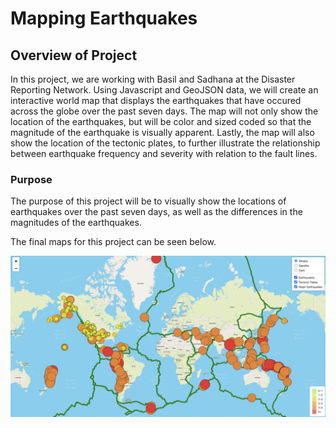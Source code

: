# Mapping Earthquakes

## Overview of Project

In this project, we are working with Basil and Sadhana at the Disaster Reporting Network. Using Javascript and GeoJSON data, we will create an 
interactive world map that displays the earthquakes that have occured across the globe over the past seven days. The map will not only show the 
location of the earthquakes, but will be color and sized coded so that the magnitude of the earthquake is visually apparent. Lastly, the map will 
also show the location of the tectonic plates, to further illustrate the relationship between earthquake frequency and severity with relation to the
fault lines. 

### Purpose

The purpose of this project will be to visually show the locations of earthquakes over the past seven days, as well as the differences in the
magnitudes of the earthquakes. 


The final maps for this project can be seen below.

![This is an image](https://github.com/jstawarz/mapping_eathquakes/blob/main/final_maps.png)
 